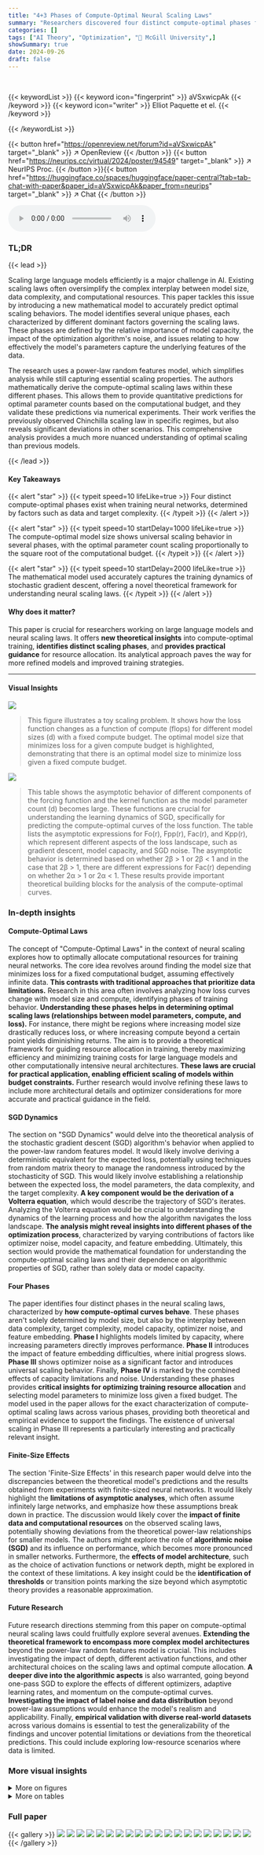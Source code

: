 ```yaml
---
title: "4+3 Phases of Compute-Optimal Neural Scaling Laws"
summary: "Researchers discovered four distinct compute-optimal phases for training neural networks, offering new predictions for resource-efficient large model training."
categories: []
tags: ["AI Theory", "Optimization", "🏢 McGill University",]
showSummary: true
date: 2024-09-26
draft: false
---
```


<br>

{{< keywordList >}}
{{< keyword icon="fingerprint" >}} aVSxwicpAk {{< /keyword >}}
{{< keyword icon="writer" >}} Elliot Paquette et el. {{< /keyword >}}
 
{{< /keywordList >}}

{{< button href="https://openreview.net/forum?id=aVSxwicpAk" target="_blank" >}}
↗ OpenReview
{{< /button >}}
{{< button href="https://neurips.cc/virtual/2024/poster/94549" target="_blank" >}}
↗ NeurIPS Proc.
{{< /button >}}{{< button href="https://huggingface.co/spaces/huggingface/paper-central?tab=tab-chat-with-paper&paper_id=aVSxwicpAk&paper_from=neurips" target="_blank" >}}
↗ Chat
{{< /button >}}



<audio controls>
    <source src="https://ai-paper-reviewer.com/aVSxwicpAk/podcast.wav" type="audio/wav">
    Your browser does not support the audio element.
</audio>


### TL;DR


{{< lead >}}

Scaling large language models efficiently is a major challenge in AI. Existing scaling laws often oversimplify the complex interplay between model size, data complexity, and computational resources. This paper tackles this issue by introducing a new mathematical model to accurately predict optimal scaling behaviors. The model identifies several unique phases, each characterized by different dominant factors governing the scaling laws. These phases are defined by the relative importance of model capacity, the impact of the optimization algorithm's noise, and issues relating to how effectively the model's parameters capture the underlying features of the data.



The research uses a power-law random features model, which simplifies analysis while still capturing essential scaling properties.  The authors mathematically derive the compute-optimal scaling laws within these different phases.  This allows them to provide quantitative predictions for optimal parameter counts based on the computational budget, and they validate these predictions via numerical experiments. Their work verifies the previously observed Chinchilla scaling law in specific regimes, but also reveals significant deviations in other scenarios.  This comprehensive analysis provides a much more nuanced understanding of optimal scaling than previous models.

{{< /lead >}}


#### Key Takeaways

{{< alert "star" >}}
{{< typeit speed=10 lifeLike=true >}} Four distinct compute-optimal phases exist when training neural networks, determined by factors such as data and target complexity. {{< /typeit >}}
{{< /alert >}}

{{< alert "star" >}}
{{< typeit speed=10 startDelay=1000 lifeLike=true >}} The compute-optimal model size shows universal scaling behavior in several phases, with the optimal parameter count scaling proportionally to the square root of the computational budget. {{< /typeit >}}
{{< /alert >}}

{{< alert "star" >}}
{{< typeit speed=10 startDelay=2000 lifeLike=true >}} The mathematical model used accurately captures the training dynamics of stochastic gradient descent, offering a novel theoretical framework for understanding neural scaling laws. {{< /typeit >}}
{{< /alert >}}

#### Why does it matter?
This paper is crucial for researchers working on large language models and neural scaling laws. It offers **new theoretical insights** into compute-optimal training, **identifies distinct scaling phases**, and **provides practical guidance** for resource allocation. Its analytical approach paves the way for more refined models and improved training strategies.

------
#### Visual Insights



![](https://ai-paper-reviewer.com/aVSxwicpAk/figures_1_1.jpg)

> This figure illustrates a toy scaling problem. It shows how the loss function changes as a function of compute (flops) for different model sizes (d) with a fixed compute budget. The optimal model size that minimizes loss for a given compute budget is highlighted, demonstrating that there is an optimal model size to minimize loss given a fixed compute budget.





![](https://ai-paper-reviewer.com/aVSxwicpAk/tables_4_1.jpg)

> This table shows the asymptotic behavior of different components of the forcing function and the kernel function as the model parameter count (d) becomes large.  These functions are crucial for understanding the learning dynamics of SGD, specifically for predicting the compute-optimal curves of the loss function. The table lists the asymptotic expressions for Fo(r), Fpp(r), Fac(r), and Kpp(r), which represent different aspects of the loss landscape, such as gradient descent, model capacity, and SGD noise. The asymptotic behavior is determined based on whether 2β > 1 or 2β < 1 and in the case that 2β > 1, there are different expressions for Fac(r) depending on whether 2α > 1 or 2α < 1.   These results provide important theoretical building blocks for the analysis of the compute-optimal curves. 





### In-depth insights


#### Compute-Optimal Laws
The concept of "Compute-Optimal Laws" in the context of neural scaling explores how to optimally allocate computational resources for training neural networks.  The core idea revolves around finding the model size that minimizes loss for a fixed computational budget, assuming effectively infinite data.  **This contrasts with traditional approaches that prioritize data limitations.**  Research in this area often involves analyzing how loss curves change with model size and compute, identifying phases of training behavior.  **Understanding these phases helps in determining optimal scaling laws (relationships between model parameters, compute, and loss).**  For instance, there might be regions where increasing model size drastically reduces loss, or where increasing compute beyond a certain point yields diminishing returns. The aim is to provide a theoretical framework for guiding resource allocation in training, thereby maximizing efficiency and minimizing training costs for large language models and other computationally intensive neural architectures. **These laws are crucial for practical application, enabling efficient scaling of models within budget constraints.**  Further research would involve refining these laws to include more architectural details and optimizer considerations for more accurate and practical guidance in the field.

#### SGD Dynamics
The section on "SGD Dynamics" would delve into the theoretical analysis of the stochastic gradient descent (SGD) algorithm's behavior when applied to the power-law random features model.  It would likely involve deriving a deterministic equivalent for the expected loss, potentially using techniques from random matrix theory to manage the randomness introduced by the stochasticity of SGD. This would likely involve establishing a relationship between the expected loss, the model parameters, the data complexity, and the target complexity. **A key component would be the derivation of a Volterra equation**, which would describe the trajectory of SGD's iterates. Analyzing the Volterra equation would be crucial to understanding the dynamics of the learning process and how the algorithm navigates the loss landscape.  **The analysis might reveal insights into different phases of the optimization process**, characterized by varying contributions of factors like optimizer noise, model capacity, and feature embedding. Ultimately, this section would provide the mathematical foundation for understanding the compute-optimal scaling laws and their dependence on algorithmic properties of SGD, rather than solely data or model capacity.

#### Four Phases
The paper identifies four distinct phases in the neural scaling laws, characterized by **how compute-optimal curves behave**. These phases aren't solely determined by model size, but also by the interplay between data complexity, target complexity, model capacity, optimizer noise, and feature embedding.  **Phase I** highlights models limited by capacity, where increasing parameters directly improves performance. **Phase II** introduces the impact of feature embedding difficulties, where initial progress slows.  **Phase III** shows optimizer noise as a significant factor and introduces universal scaling behavior. Finally, **Phase IV** is marked by the combined effects of capacity limitations and noise.  Understanding these phases provides **critical insights for optimizing training resource allocation** and selecting model parameters to minimize loss given a fixed budget.  The model used in the paper allows for the exact characterization of compute-optimal scaling laws across various phases, providing both theoretical and empirical evidence to support the findings. The existence of universal scaling in Phase III represents a particularly interesting and practically relevant insight.

#### Finite-Size Effects
The section 'Finite-Size Effects' in this research paper would delve into the discrepancies between the theoretical model's predictions and the results obtained from experiments with finite-sized neural networks.  It would likely highlight the **limitations of asymptotic analyses**, which often assume infinitely large networks, and emphasize how these assumptions break down in practice.  The discussion would likely cover the **impact of finite data and computational resources** on the observed scaling laws, potentially showing deviations from the theoretical power-law relationships for smaller models.  The authors might explore the role of **algorithmic noise (SGD)** and its influence on performance, which becomes more pronounced in smaller networks.  Furthermore, the **effects of model architecture**, such as the choice of activation functions or network depth, might be explored in the context of these limitations. A key insight could be the **identification of thresholds** or transition points marking the size beyond which asymptotic theory provides a reasonable approximation.

#### Future Research
Future research directions stemming from this paper on compute-optimal neural scaling laws could fruitfully explore several avenues.  **Extending the theoretical framework to encompass more complex model architectures** beyond the power-law random features model is crucial. This includes investigating the impact of depth, different activation functions, and other architectural choices on the scaling laws and optimal compute allocation.  **A deeper dive into the algorithmic aspects** is also warranted, going beyond one-pass SGD to explore the effects of different optimizers, adaptive learning rates, and momentum on the compute-optimal curves.  **Investigating the impact of label noise and data distribution** beyond power-law assumptions would enhance the model's realism and applicability.  Finally, **empirical validation with diverse real-world datasets** across various domains is essential to test the generalizability of the findings and uncover potential limitations or deviations from the theoretical predictions. This could include exploring low-resource scenarios where data is limited.


### More visual insights

<details>
<summary>More on figures
</summary>


![](https://ai-paper-reviewer.com/aVSxwicpAk/figures_2_1.jpg)

> This figure shows a phase diagram and cartoon plots of loss curves for different phases in a three-parameter neural scaling model. The phase diagram illustrates regions where the training dynamics and optimal scaling laws change depending on data and target complexity. The cartoon plots visually represent how the loss curves behave for each phase, highlighting the dominant factors influencing the optimal parameter count and loss (model capacity, SGD noise, feature embedding).


![](https://ai-paper-reviewer.com/aVSxwicpAk/figures_3_1.jpg)

> This figure demonstrates the compute-optimal front and model size in Phase II-III boundary of the parameter space.  It compares empirical measurements with the theoretical predictions, validating the model's accuracy. The figure includes plots showing the compute-optimal loss curve, iso-FLOP slices, and the relation between optimal model size and compute.


![](https://ai-paper-reviewer.com/aVSxwicpAk/figures_5_1.jpg)

> This figure shows the scaling law exponents (η) and parameter count exponents (ξ) in the (α,β)-plane. The heatmap (a) shows the scaling law exponent η and the parameter count exponent ξ for each phase. The hatched lines show the region where the universal scaling behavior d* = f0.5 is observed, independent of the values of α and β. The plot (b) compares the empirical exponents (measured using the method in [23]) and theoretical predictions. The plot shows that the theoretical predictions are consistent with the empirical measurements, especially when the data complexity α is high and the target complexity β is low.


![](https://ai-paper-reviewer.com/aVSxwicpAk/figures_5_2.jpg)

> This figure shows the scaling law exponents in the (α, β)-plane. The heatmap in (a) visualizes how the scaling law exponent changes depending on the data complexity (α) and target complexity (β). The hatched lines indicate a region where the scaling behavior is universal, meaning d* (optimal parameter count) is always proportional to f0.5 (flops) regardless of α and β values.  Part (b) compares these theoretical predictions with empirical measurements obtained by traversing the phase diagram horizontally (α = 0.7) while increasing β. The graph demonstrates how the measured exponents transition through different phases (Ia, II, III) as β increases.


![](https://ai-paper-reviewer.com/aVSxwicpAk/figures_6_1.jpg)

> This figure demonstrates the finite-size effects on the compute-optimal curves. Panel (a) shows the ratio of the exact solution of the Volterra equation to an estimate, confirming the estimate's validity. Panel (b) compares the estimate with empirical measurements, showing good agreement even for non-asymptotic d values. Panel (c) demonstrates that the finite-size effects diminish over longer training times, particularly near phase transitions.


![](https://ai-paper-reviewer.com/aVSxwicpAk/figures_39_1.jpg)

> This figure compares the empirical and theoretical spectra of the random matrix K = D^(1/2)WWT D^(1/2), weighted by D^(1/2)hat(β). The empirical spectra are obtained by averaging over 100 randomly generated matrices W, while the theoretical spectra are computed using the resolvent formula (9) and a Newton method. The figure shows the three distinct parts of the spectrum: a point mass at z=0, pure point outliers, and an absolutely continuous part. The point mass at z=0 was manually removed from the empirical spectra before the comparison.


![](https://ai-paper-reviewer.com/aVSxwicpAk/figures_54_1.jpg)

> This figure shows the contour used to estimate the forcing and kernel functions. The contour is split into three parts: Γο, Γc, and Γcaps. Γο is a small contour around 0, Γc is the contour for the bulk of the spectrum of K, and Γcaps connects the ends of Γc. The spectral gap occurs at d−2α. The figure also shows how the contour changes behavior at d−α due to the transition from pure points to absolutely continuous spectrum.


![](https://ai-paper-reviewer.com/aVSxwicpAk/figures_70_1.jpg)

> This figure shows the scaling law exponents in the (α, β) plane. The heatmap shows the scaling law exponent values for different combinations of α and β. The hatched lines in the heatmap indicate the universal scaling regime where the optimal parameter count is proportional to the square root of the compute budget. The second part of the figure shows a comparison of empirical and theoretical exponent measurements across different phases for a fixed α of 0.7.  As β increases, the system transitions through phases Ia, II, and III. The plot compares the empirical scaling law exponents measured using a method from a previous study to the theoretical predictions derived in the current paper.


![](https://ai-paper-reviewer.com/aVSxwicpAk/figures_70_2.jpg)

> Figure 3 shows the compute-optimal front in the boundary between Phase II and III.  Panel (a) shows that the Volterra equation captures the training dynamics of SGD across a range of model sizes. Panel (b) uses the IsoFLOP method to extract the compute-optimal front, shown in red and panel (c) shows the power-law fit to the optimal model size. The scaling law exponent was measured as 0.648, similar to the theoretical prediction of 0.643.


![](https://ai-paper-reviewer.com/aVSxwicpAk/figures_71_1.jpg)

> This figure shows the results of applying the IsoFLOP approach to the toy model used in the paper.  Panel (a) displays the compute-optimal front, which is a curve showing the optimal loss achievable for a given compute budget.  This curve is compared to the theoretical predictions from the Volterra equations. Panel (b) focuses on a specific IsoFLOP slice (a vertical line in (a)) to show the relationship between model size and loss. Panel (c) fits a power law to the optimal model size across various compute budgets, comparing it to existing theoretical predictions. The figure validates the theoretical predictions with experimental results, especially for the scaling law exponent.


![](https://ai-paper-reviewer.com/aVSxwicpAk/figures_71_2.jpg)

> This figure shows how sensitive the parameter count exponent is to the choice of IsoFLOP window used in Approach 1.  The plots show the optimal parameter counts (number of parameters) plotted against the compute budget (in FLOPs) for two different IsoFLOP windows: [1e6, 1e8] (a) and [2e6, 0.5e8] (b). For both plots, the data points represent empirical measurements obtained from training runs. The lines represent power law fits to the data, where the exponent of the power law represents the parameter count exponent.  The different exponents in (a) and (b) highlight that the exponent changes when different windows are selected. This implies that the value of the parameter count exponent is sensitive to this hyperparameter.


![](https://ai-paper-reviewer.com/aVSxwicpAk/figures_71_3.jpg)

> This figure shows the results of applying the IsoFLOP approach to a toy model to extract the compute-optimal front and optimal model size.  Panel (a) shows the compute-optimal front, which is the curve connecting the minimum losses achievable for different compute budgets. Panel (b) shows how the scaling law exponent is measured from the compute-optimal front via power-law fitting. Panel (c) displays a power-law fit of optimal model size as a function of compute budget.  The results are compared to theoretical predictions, showing good agreement between measurement and theory.


![](https://ai-paper-reviewer.com/aVSxwicpAk/figures_71_4.jpg)

> This figure shows the results of applying the IsoFLOP method to a toy model.  Panel (a) demonstrates how well the Volterra equations capture the training dynamics of SGD. Panel (b) shows the compute-optimal front and the associated optimal model size. A power-law fit of the compute-optimal front yields a scaling law exponent, which is compared to a theoretical prediction.  Panel (c) shows a power-law fit of the relationship between compute and optimal model size, comparing the empirical results to theoretical predictions.


![](https://ai-paper-reviewer.com/aVSxwicpAk/figures_72_1.jpg)

> This figure shows the scaling law exponents in the (α, β)-plane, which are obtained from the theoretical analysis using the Volterra equation. The heatmap in (a) shows that the scaling law exponents depend on the data complexity α and target complexity β. The hatched lines represent the region with universal scaling behavior, d* = f0.5, which is independent of α and β. The plot (b) compares the empirical exponents with the theoretical predictions. The empirical exponents are obtained from the experiments using the Chinchilla approach, and the theoretical predictions are obtained from the theoretical analysis.


![](https://ai-paper-reviewer.com/aVSxwicpAk/figures_73_1.jpg)

> This figure shows the compute-optimal front obtained from the Volterra equations and the IsoFLOP approach. Panel (a) shows the training loss as a function of floating-point operations, highlighting the compute-optimal loss. Panel (b) shows the IsoFLOP curve fitting to obtain the scaling law exponent. Panel (c) shows the optimal model size, comparing the empirical results from the IsoFLOP approach with theoretical predictions.


![](https://ai-paper-reviewer.com/aVSxwicpAk/figures_73_2.jpg)

> This figure shows the experimental results for negative values of β.  It presents multiple plots, each corresponding to a different β value ranging from -0.2 to 0.2, with α held constant at 0.7. For each β, multiple curves represent different model parameter counts (d), compared to the theoretical prediction from the Volterra equation. The plots visually demonstrate the close agreement between the theoretical predictions and empirical observations across various values of β, validating the theoretical model's ability to accurately capture the learning dynamics.


![](https://ai-paper-reviewer.com/aVSxwicpAk/figures_74_1.jpg)

> This figure shows the compute-optimal front and optimal model size obtained from the three-parameter neural scaling model. The left panel (a) shows the compute-optimal front, which is the curve representing the lowest loss for each compute budget. The middle panel (b) shows how the model size (number of parameters) changes to achieve this optimal loss in the Phase II-III boundary.  The right panel (c) presents a power-law fit for the optimal model size as a function of the compute budget, comparing the empirical findings with the theoretical prediction, validating the scaling law exponent of approximately 0.5.


![](https://ai-paper-reviewer.com/aVSxwicpAk/figures_75_1.jpg)

> This figure shows the results of applying the IsoFLOP approach to the toy model, comparing theoretical predictions with empirical measurements.  Panel (a) shows the compute-optimal front using the Volterra equations.  Panels (b) and (c) showcase power-law fitting of compute-optimal loss and model size respectively, validating the theoretical predictions.


</details>




<details>
<summary>More on tables
</summary>


![](https://ai-paper-reviewer.com/aVSxwicpAk/tables_8_1.jpg)
> This table summarizes the four phases of compute-optimal curves identified in the paper. For each phase, it provides a description of the loss function P(r), the trade-off between the dominant terms in the loss, and the resulting compute-optimal curves (P*(f) and d*(f)) derived using a specific three parameter model.

![](https://ai-paper-reviewer.com/aVSxwicpAk/tables_15_1.jpg)
> This table compares the notation and parameters of different works related to the paper. It shows how the input dimension, number of features, iterations/samples, capacity, source, and target decay parameters are defined and denoted in various papers, including the current work and several others. The table aims to clarify the relationships between these parameters across different research efforts in neural scaling laws.

![](https://ai-paper-reviewer.com/aVSxwicpAk/tables_16_1.jpg)
> This table summarizes the key characteristics of the four phases identified in the paper regarding compute-optimal neural scaling laws.  For each phase, it provides a description of the loss function P(r) in terms of the dominant components (Fpp, Fac, Fo, Kpp), highlighting the trade-off between these components that determines the compute-optimal behavior.  Furthermore, it presents the compute-optimal curves for P(, d), including the expressions for the optimal parameter count d*(f) and the compute-optimal loss P*(f).

![](https://ai-paper-reviewer.com/aVSxwicpAk/tables_27_1.jpg)
> This table summarizes the characteristics of the four phases identified in the paper, namely Phase I, II, III, and IV. For each phase, it provides a description of the loss function P(r), indicating which terms (Fpp(r), Fac(r), Fo(r), and Kpp(r)) are dominant.  Additionally, it specifies the trade-off between these terms that leads to compute-optimal curves, and it gives the resulting expressions for the compute-optimal curves, P*(f), and the optimal parameter count, d*(f).  The table helps to understand how the different components of the loss function interact and how they shape the compute-optimal behavior in each phase.

![](https://ai-paper-reviewer.com/aVSxwicpAk/tables_33_1.jpg)
> This table summarizes the characteristics of the four phases identified in the paper regarding compute-optimal neural scaling laws.  For each phase, it provides a description of the loss function (\(\mathcal{P}(r)\)), the trade-off between the dominant terms in the loss function, the compute-optimal curves (\(\tilde{\mathcal{P}}(f, d)\)), and the compute-optimal parameter count (\(d^*(f)\)). The phases are categorized by the relative importance of model capacity, optimizer noise, and embedding of features, leading to distinct scaling behaviors. The table helps to understand the different regimes and predict the optimal neural network size based on available computational resources.

![](https://ai-paper-reviewer.com/aVSxwicpAk/tables_36_1.jpg)
> This table summarizes the key characteristics of the four phases identified in the paper's compute-optimal analysis.  For each phase, it provides a description of the loss function (\(\mathcal{P}(r)\)), the trade-off that determines the compute-optimal point, and the resulting compute-optimal curves and parameter count exponents.  The table helps to understand how different combinations of data complexity (α) and target complexity (β) lead to distinct behaviors in the compute-optimal scaling laws.  Specific mathematical expressions for the optimal curves and exponents are given in the paper.

</details>




### Full paper

{{< gallery >}}
<img src="https://ai-paper-reviewer.com/aVSxwicpAk/1.png" class="grid-w50 md:grid-w33 xl:grid-w25" />
<img src="https://ai-paper-reviewer.com/aVSxwicpAk/2.png" class="grid-w50 md:grid-w33 xl:grid-w25" />
<img src="https://ai-paper-reviewer.com/aVSxwicpAk/3.png" class="grid-w50 md:grid-w33 xl:grid-w25" />
<img src="https://ai-paper-reviewer.com/aVSxwicpAk/4.png" class="grid-w50 md:grid-w33 xl:grid-w25" />
<img src="https://ai-paper-reviewer.com/aVSxwicpAk/5.png" class="grid-w50 md:grid-w33 xl:grid-w25" />
<img src="https://ai-paper-reviewer.com/aVSxwicpAk/6.png" class="grid-w50 md:grid-w33 xl:grid-w25" />
<img src="https://ai-paper-reviewer.com/aVSxwicpAk/7.png" class="grid-w50 md:grid-w33 xl:grid-w25" />
<img src="https://ai-paper-reviewer.com/aVSxwicpAk/8.png" class="grid-w50 md:grid-w33 xl:grid-w25" />
<img src="https://ai-paper-reviewer.com/aVSxwicpAk/9.png" class="grid-w50 md:grid-w33 xl:grid-w25" />
<img src="https://ai-paper-reviewer.com/aVSxwicpAk/10.png" class="grid-w50 md:grid-w33 xl:grid-w25" />
<img src="https://ai-paper-reviewer.com/aVSxwicpAk/11.png" class="grid-w50 md:grid-w33 xl:grid-w25" />
<img src="https://ai-paper-reviewer.com/aVSxwicpAk/12.png" class="grid-w50 md:grid-w33 xl:grid-w25" />
<img src="https://ai-paper-reviewer.com/aVSxwicpAk/13.png" class="grid-w50 md:grid-w33 xl:grid-w25" />
<img src="https://ai-paper-reviewer.com/aVSxwicpAk/14.png" class="grid-w50 md:grid-w33 xl:grid-w25" />
<img src="https://ai-paper-reviewer.com/aVSxwicpAk/15.png" class="grid-w50 md:grid-w33 xl:grid-w25" />
<img src="https://ai-paper-reviewer.com/aVSxwicpAk/16.png" class="grid-w50 md:grid-w33 xl:grid-w25" />
<img src="https://ai-paper-reviewer.com/aVSxwicpAk/17.png" class="grid-w50 md:grid-w33 xl:grid-w25" />
<img src="https://ai-paper-reviewer.com/aVSxwicpAk/18.png" class="grid-w50 md:grid-w33 xl:grid-w25" />
<img src="https://ai-paper-reviewer.com/aVSxwicpAk/19.png" class="grid-w50 md:grid-w33 xl:grid-w25" />
<img src="https://ai-paper-reviewer.com/aVSxwicpAk/20.png" class="grid-w50 md:grid-w33 xl:grid-w25" />
{{< /gallery >}}